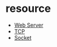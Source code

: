 # resource

- [Web Server](https://developer.mozilla.org/en-US/docs/Learn/Common_questions/Web_mechanics/What_is_a_web_server)
- [TCP](https://en.wikipedia.org/wiki/Transmission_Control_Protocol)
- [Socket](https://docs.oracle.com/javase/tutorial/networking/sockets/definition.html 'Networking')
